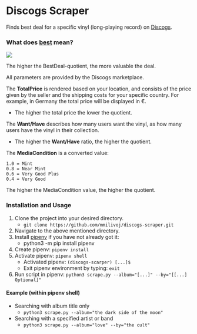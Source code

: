 # Discogs Scraper
Finds best deal for a specific vinyl (long-playing record) on [Discogs](https://www.discogs.com/).

### What does <ins>best</ins> mean?

<img src="https://latex.codecogs.com/svg.latex?\Large&space;\color{green}BestDeal=\frac{MediaCondition\times(\frac{Want}{Have})}{TotalPrice}"></img>

The higher the BestDeal-quotient, the more valuable the deal.

All parameters are provided by the Discogs marketplace.

The **TotalPrice** is rendered based on your location, and consists of the price given by the seller and the shipping costs for your specific country. For example, in Germany the total price will be displayed in €.
  * The higher the total price the lower the quotient.

The **Want/Have** describes how many users want the vinyl, as how many users have the vinyl in their collection.
  * The higher the **Want/Have** ratio, the higher the quotient.

The **MediaCondition** is a converted value:
```
1.0 = Mint            
0.8 = Near Mint
0.6 = Very Good Plus
0.4 = Very Good
```
The higher the MediaCondition value, the higher the quotient.

### Installation and Usage
1. Clone the project into your desired directory.
    * ```git clone https://github.com/mmilivoj/discogs-scraper.git```
2. Navigate to the above mentioned directory.
3. Install [pipenv](https://pypi.org/project/pipenv/) if you have not already got it:
    * python3 -m pip install pipenv
3. Create pipenv: ```pipenv install```
4. Activate pipenv: ```pipenv shell```
    * Activated pipenv: ```(discogs-scarper) [...]$```
    * Exit pipenv environment by typing: ```exit```
5. Run script in pipenv: ```python3 scrape.py --album="[...]" --by="[[...] Optional]"```
#### Example (within pipenv shell)
* Searching with album title only
  * ```python3 scrape.py --album="the dark side of the moon"```
* Searching with a specified artist or band
  * ```python3 scrape.py --album="love" --by="the cult"```
